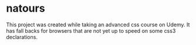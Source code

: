 # natours

This project was created while taking an advanced css course on Udemy. It has fall backs for browsers that are not yet up to speed on some css3 declarations.
